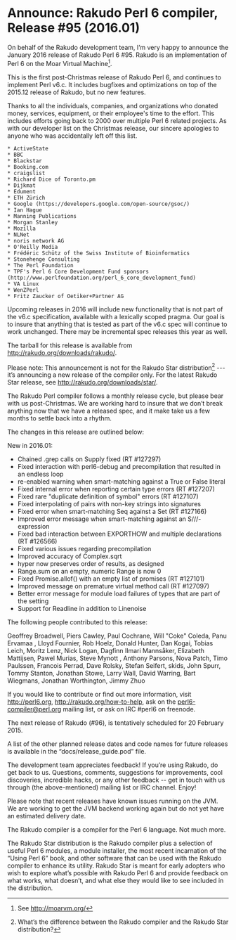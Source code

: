 # Announce: Rakudo Perl 6 compiler, Release #95 (2016.01)

On behalf of the Rakudo development team, I’m very happy to announce the
January 2016 release of Rakudo Perl 6 #95. Rakudo is an implementation of
Perl 6 on the Moar Virtual Machine[^1].

This is the first post-Christmas release of Rakudo Perl 6, and continues
to implement Perl v6.c. It includes bugfixes and optimizations on top of
the 2015.12 release of Rakudo, but no new features.

Thanks to all the individuals, companies, and organizations who donated
money, services, equipment, or their employee's time to the effort.
This includes efforts going back to 2000 over multiple Perl 6 related
projects. As with our developer list on the Christmas release, our
sincere apologies to anyone who was accidentally left off this list.

    * ActiveState
    * BBC
    * Blackstar
    * Booking.com
    * craigslist
    * Richard Dice of Toronto.pm
    * Dijkmat
    * Edument
    * ETH Zürich
    * Google (https://developers.google.com/open-source/gsoc/)
    * Ian Hague
    * Manning Publications
    * Morgan Stanley
    * Mozilla
    * NLNet
    * noris network AG
    * O'Reilly Media
    * Frédéric Schütz of the Swiss Institute of Bioinformatics
    * Stonehenge Consulting
    * The Perl Foundation
    * TPF's Perl 6 Core Development Fund sponsors (http://www.perlfoundation.org/perl_6_core_development_fund)
    * VA Linux
    * WenZPerl
    * Fritz Zaucker of Oetiker+Partner AG

Upcoming releases in 2016 will include new functionality that is not
part of the v6.c specification, available with a lexically scoped
pragma. Our goal is to insure that anything that is tested as part of the
v6.c spec will continue to work unchanged. There may be incremental
spec releases this year as well.

The tarball for this release is available from <http://rakudo.org/downloads/rakudo/>.

Please note: This announcement is not for the Rakudo Star
distribution[^2] --- it’s announcing a new release of the compiler
only. For the latest Rakudo Star release, see
<http://rakudo.org/downloads/star/>.

The Rakudo Perl compiler follows a monthly release cycle, but please bear
with us post-Christmas. We are working hard to insure that we don’t break
anything now that we have a released spec, and it make take us a few months
to settle back into a rhythm.

The changes in this release are outlined below:

New in 2016.01:
   + Chained .grep calls on Supply fixed (RT #127297)
   + Fixed interaction with perl6-debug and precompilation that resulted in an
     endless loop
   + re-enabled warning when smart-matching against a True or False literal
   + Fixed internal error when reporting certain type errors (RT #127207)
   + Fixed rare "duplicate definition of symbol" errors (RT #127107)
   + Fixed interpolating of pairs with non-key strings into signatures
   + Fixed error when smart-matching Seq against a Set (RT #127166)
   + Improved error message when smart-matching against an S///-expression
   + Fixed bad interaction between EXPORTHOW and multiple declarations (RT #126566)
   + Fixed various issues regarding precompilation
   + Improved accuracy of Complex.sqrt
   + hyper now preserves order of results, as designed
   + Range.sum on an empty, numeric Range is now 0
   + Fixed Promise.allof() with an empty list of promises (RT #127101)
   + Improved message on premature virtual method call (RT #127097)
   + Better error message for module load failures of types that are part of
     the setting
   + Support for Readline in addition to Linenoise

The following people contributed to this release:

Geoffrey Broadwell, Piers Cawley, Paul Cochrane, Will "Coke" Coleda,
Panu Ervamaa , Lloyd Fournier, Rob Hoelz, Donald Hunter, Dan Kogai,
Tobias Leich, Moritz Lenz, Nick Logan, Dagfinn Ilmari Mannsåker,
Elizabeth Mattijsen, Pawel Murias, Steve Mynott , Anthony Parsons,
Nova Patch, Timo Paulssen, Francois Perrad, Dave Rolsky, Stefan Seifert,
skids, John Spurr, Tommy Stanton, Jonathan Stowe, Larry Wall, David Warring,
Bart Wiegmans, Jonathan Worthington, Jimmy Zhuo

If you would like to contribute or find out more information, visit
<http://perl6.org>, <http://rakudo.org/how-to-help>, ask on the
<perl6-compiler@perl.org> mailing list, or ask on IRC #perl6 on freenode.

The next release of Rakudo (#96), is tentatively scheduled for 20 February 2015.

A list of the other planned release dates and code names for future
releases is available in the “docs/release_guide.pod” file.

The development team appreciates feedback! If you’re using Rakudo, do
get back to us. Questions, comments, suggestions for improvements, cool
discoveries, incredible hacks, or any other feedback -- get in touch with
us through (the above-mentioned) mailing list or IRC channel. Enjoy!

Please note that recent releases have known issues running on the JVM.
We are working to get the JVM backend working again but do not yet have
an estimated delivery date.

[^1]: See <http://moarvm.org/>

[^2]: What’s the difference between the Rakudo compiler and the Rakudo
Star distribution?

The Rakudo compiler is a compiler for the Perl 6 language.
Not much more.

The Rakudo Star distribution is the Rakudo compiler plus a selection
of useful Perl 6 modules, a module installer, the most recent
incarnation of the “Using Perl 6” book, and other software that can
be used with the Rakudo compiler to enhance its utility. Rakudo Star
is meant for early adopters who wish to explore what’s possible with
Rakudo Perl 6 and provide feedback on what works, what doesn’t, and
what else they would like to see included in the distribution.
